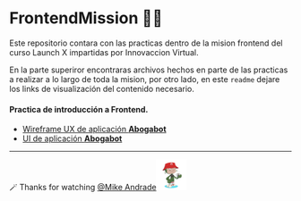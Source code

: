 # FrontendMission 🚀✨

Este repositorio contara con las practicas dentro de la mision frontend del curso Launch X impartidas por Innovaccion Virtual. 

En la parte superiror encontraras archivos hechos en parte de las practicas a realizar a lo largo de toda la mision, por otro lado, en este `readme` dejare los links de visualización del contenido necesario.

#### Practica de introducción a Frontend.
- [Wireframe UX de aplicación **Abogabot**](https://miro.com/welcomeonboard/WWNSeGhlYTJ6Z0pzcTFmRVRnNzg2cXRHcXZ3YzR2ZmNSc2VlWkRHVXZJR1o3MVlKdDJGa0pocUVwbjA3YnJsWnwzMDc0NDU3MzY1OTg5MjAxMTQ1fDI=?share_link_id=898605848122) 
- [UI de aplicación **Abogabot**]()


---
    
🪄 Thanks for watching [@Mike Andrade](https://github.com/Mike-std-cpu)<img src="https://raw.githubusercontent.com/Mike-std-cpu/Mike-std-cpu/main/img/octocat-1663991304978.png" width="55">
